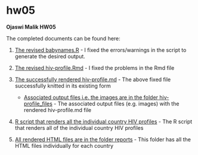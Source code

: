 # hw05

**Ojaswi Malik HW05**

The completed documents can be found here:

1. [The revised babynames.R](babynames.R) - I fixed the errors/warnings in the script to generate the desired output.

2. [The revised hiv-profile.Rmd](hiv-profile.Rmd) - I fixed the problems in the Rmd file

3. [The successfully rendered hiv-profile.md](hiv-profile.md) - The above fixed file successfully knitted in its existing form 
    
    * [Associated output files i.e. the images are in the folder hiv-profile_files](hiv-profile_files/figure-gfm) - The associated output files (e.g. images) with the rendered hiv-profile.md file

4. [R script that renders all the individual country HIV profiles](rendering_hiv.R) - The R script that renders all of the individual country HIV profiles

5. [All rendered HTML files are in the folder reports](reports) - This folder has all the HTML files individually for each country